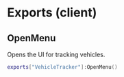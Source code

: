 
# Exports (client)

## OpenMenu

Opens the UI for tracking vehicles.

```lua
exports["VehicleTracker"]:OpenMenu()
```
